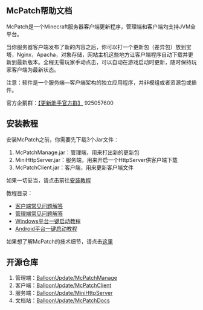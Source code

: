 ## McPatch帮助文档

McPatch是一个Minecraft服务器客户端更新程序，管理端和客户端均支持JVM全平台。

当你服务器客户端发布了新的内容之后，你可以打一个更新包（差异包）放到宝塔，Nginx，Apacha，对象存储，网站主机这些地方让客户端程序自动下载并更新到最新版本。全程无需玩家手动点击，可以自动在游戏启动时更新，随时保持玩家客户端为最新状态。

注意：软件是一个服务端—客户端架构的独立应用程序，并非模组或者资源包或插件。

官方企鹅群：[【更新助手官方群】](https://jq.qq.com/?_wv=1027&k=PqAEtn39) 925057600

## 安装教程

安装McPatch之前，你需要先下载3个Jar文件：

1. McPatchManage.jar：管理端，用来打出新的更新包
2. MiniHttpServer.jar：服务端，用来开启一个HttpServer供客户端下载
3. McPatchClient.jar：客户端，用来更新客户端文件

如果一切妥当，请点击前往[安装教程](manual.md)

教程目录：

+ [客户端常见问题解答](faq-client.md)
+ [管理端常见问题解答](faq-manage.md)
+ [Windows平台一键启动教程](javaagent-windows.md)
+ [Android平台一键启动教程](javaagent-android.md)

如果想了解McPatch的技术细节，请点击[这里](technical-details.md)

## 开源仓库

1. 管理端：[BalloonUpdate/McPatchManage](https://github.com/BalloonUpdate/McPatchManage)
2. 客户端：[BalloonUpdate/McPatchClient](https://github.com/BalloonUpdate/McPatchClient)
3. 服务端：[BalloonUpdate/MiniHttpServer](https://github.com/BalloonUpdate/MiniHttpServer)
4. 文档站：[BalloonUpdate/McPatchDocs](https://github.com/BalloonUpdate/McPatchDocs)
